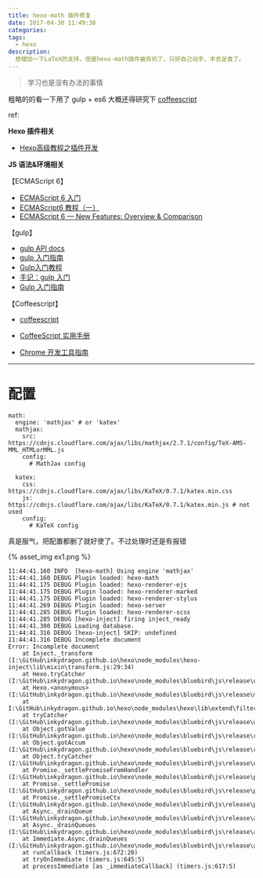 ```yaml
---
title: hexo-math 插件修复
date: 2017-04-30 11:49:38
categories:
tags:
  - hexo
description:
  想增加一下LaTeX的支持，但是hexo-math插件被弃坑了，只好自己动手、丰衣足食了。
---
```

>学习也是没有办法的事情

<!--more-->
粗略的的看一下用了 gulp + es6
大概还得研究下 [coffeescript](http://coffee-script.org/)

ref:

**Hexo 插件相关**
- [Hexo高级教程之插件开发](http://www.ieclipse.cn/en/2016/07/18/Web/Hexo-dev-plugin/)

**JS 语法&环境相关**

【ECMAScript 6】
- [ECMAScript 6 入门](http://es6.ruanyifeng.com/)
- [ECMAScript6 教程（一）](http://www.ituring.com.cn/article/201561)
- [ECMAScript 6 — New Features: Overview & Comparison](http://es6-features.org)


【gulp】
- [gulp API docs](https://github.com/gulpjs/gulp/blob/master/docs/API.md)
- [gulp 入门指南](https://github.com/nimojs/gulp-book)
- [Gulp入门教程](http://www.jianshu.com/p/fbf9871dc47a)
- [手记：gulp 入门](https://www.zybuluo.com/EncyKe/note/658462)
- [Gulp 入门指南](http://wiki.jikexueyuan.com/project/gulp-book/)


【Coffeescript】
- [coffeescript](http://coffee-script.org/)
- [CoffeeScript 实用手册](http://wiki.jikexueyuan.com/project/coffeescript/)

- [Chrome 开发工具指南](http://wiki.jikexueyuan.com/project/chrome-devtools/)


----

# 配置
``` plain
math:
  engine: 'mathjax' # or 'katex'
  mathjax:
    src: https://cdnjs.cloudflare.com/ajax/libs/mathjax/2.7.1/config/TeX-AMS-MML_HTMLorMML.js
    config:
      # MathJax config
        
  katex:
    css: https://cdnjs.cloudflare.com/ajax/libs/KaTeX/0.7.1/katex.min.css
    js: https://cdnjs.cloudflare.com/ajax/libs/KaTeX/0.7.1/katex.min.js # not used
    config:
      # KaTeX config
```

真是服气，把配置都删了就好使了。不过处理时还是有报错

{% asset_img ex1.png %}

``` plain err
11:44:41.160 INFO  [hexo-math] Using engine 'mathjax'
11:44:41.160 DEBUG Plugin loaded: hexo-math
11:44:41.175 DEBUG Plugin loaded: hexo-renderer-ejs
11:44:41.175 DEBUG Plugin loaded: hexo-renderer-marked
11:44:41.175 DEBUG Plugin loaded: hexo-renderer-stylus
11:44:41.269 DEBUG Plugin loaded: hexo-server
11:44:41.285 DEBUG Plugin loaded: hexo-renderer-scss
11:44:41.285 DEBUG [hexo-inject] firing inject_ready
11:44:41.300 DEBUG Loading database.
11:44:41.316 DEBUG [hexo-inject] SKIP: undefined
11:44:41.316 DEBUG Incomplete document
Error: Incomplete document
    at Inject._transform (I:\GitHub\inkydragon.github.io\hexo\node_modules\hexo-inject\lib\mixin\transform.js:29:34)
    at Hexo.tryCatcher (I:\GitHub\inkydragon.github.io\hexo\node_modules\bluebird\js\release\util.js:16:23)
    at Hexo.<anonymous> (I:\GitHub\inkydragon.github.io\hexo\node_modules\bluebird\js\release\method.js:15:34)
    at I:\GitHub\inkydragon.github.io\hexo\node_modules\hexo\lib\extend\filter.js:68:35
    at tryCatcher (I:\GitHub\inkydragon.github.io\hexo\node_modules\bluebird\js\release\util.js:16:23)
    at Object.gotValue (I:\GitHub\inkydragon.github.io\hexo\node_modules\bluebird\js\release\reduce.js:155:18)
    at Object.gotAccum (I:\GitHub\inkydragon.github.io\hexo\node_modules\bluebird\js\release\reduce.js:144:25)
    at Object.tryCatcher (I:\GitHub\inkydragon.github.io\hexo\node_modules\bluebird\js\release\util.js:16:23)
    at Promise._settlePromiseFromHandler (I:\GitHub\inkydragon.github.io\hexo\node_modules\bluebird\js\release\promise.js:512:31)
    at Promise._settlePromise (I:\GitHub\inkydragon.github.io\hexo\node_modules\bluebird\js\release\promise.js:569:18)
    at Promise._settlePromiseCtx (I:\GitHub\inkydragon.github.io\hexo\node_modules\bluebird\js\release\promise.js:606:10)
    at Async._drainQueue (I:\GitHub\inkydragon.github.io\hexo\node_modules\bluebird\js\release\async.js:138:12)
    at Async._drainQueues (I:\GitHub\inkydragon.github.io\hexo\node_modules\bluebird\js\release\async.js:143:10)
    at Immediate.Async.drainQueues (I:\GitHub\inkydragon.github.io\hexo\node_modules\bluebird\js\release\async.js:17:14)
    at runCallback (timers.js:672:20)
    at tryOnImmediate (timers.js:645:5)
    at processImmediate [as _immediateCallback] (timers.js:617:5)
```




<div style="display: none;">
{% raw %}


{% blockquote [author[, source]] [link] [source_link_title] %}
content
{% endblockquote %}


{% codeblock [title] [lang:language] [url] [link text] %}
code snippet
{% endcodeblock %}

``` [language] [title] [url] [link text] 
code snippet 
```


{% img [class names] /path/to/image [width] [height] [title text [alt text]] %}

{% asset_img slug [title] %}


{% endraw %}
</div>

